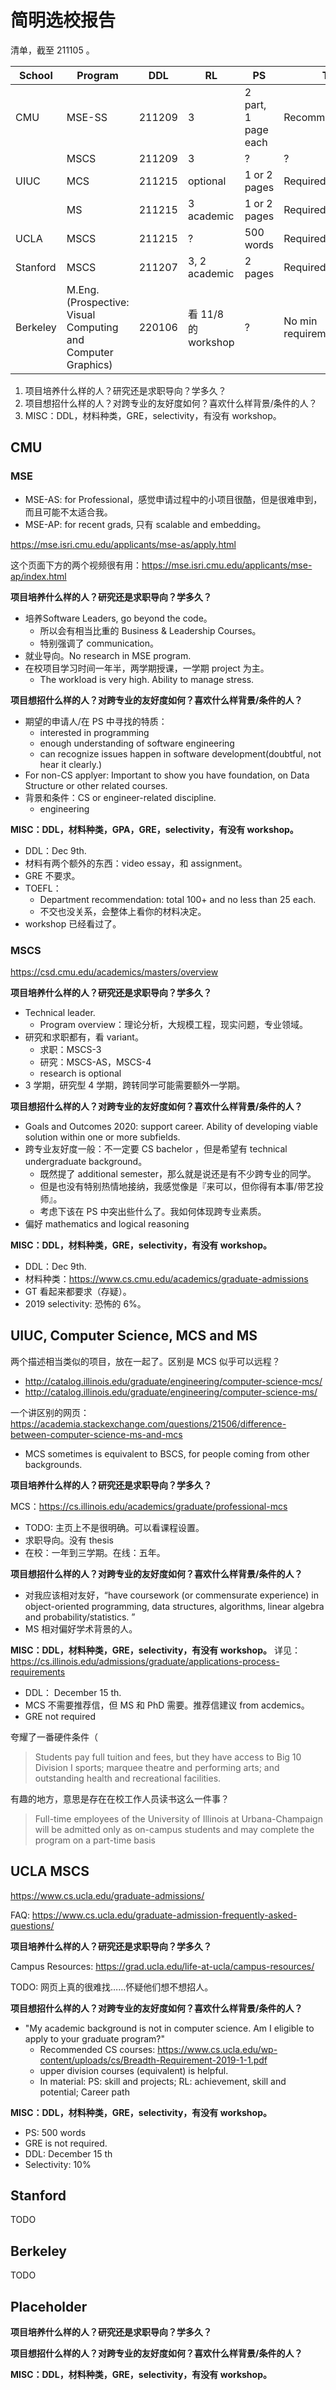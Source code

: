 简明选校报告
=========

清单，截至 211105 。

| School   | Program                                                     | DDL    | RL                  | PS                  | TOEFL                       | GRE                         |
| -------- | ----------------------------------------------------------- | ------ | ------------------- | ------------------- | --------------------------- | --------------------------- |
| CMU      | MSE-SS                                                      | 211209 | 3                   | 2 part, 1 page each | Recommended                 | Optional                    |
|          | MSCS                                                        | 211209 | 3                   | ?                   | ?                           | Optional                    |
| UIUC     | MCS                                                         | 211215 | optional            | 1 or 2 pages        | Required                    | Recommended/Not through ETS |
|          | MS                                                          | 211215 | 3 academic          | 1 or 2 pages        | Required                    | Recommended/Not through ETS |
| UCLA     | MSCS                                                        | 211215 | ?                   | 500 words           | Required                    | Not required                |
| Stanford | MSCS                                                        | 211207 | 3, 2 academic       | 2 pages             | Required                    | Not required                |
| Berkeley | M.Eng.(Prospective: Visual Computing and Computer Graphics) | 220106 | 看 11/8 的 workshop | ?                   | No min requirement(Avg>100) | Not required                |



1. 项目培养什么样的人？研究还是求职导向？学多久？
2. 项目想招什么样的人？对跨专业的友好度如何？喜欢什么样背景/条件的人？
3. MISC：DDL，材料种类，GRE，selectivity，有没有 workshop。

## CMU

### MSE

- MSE-AS: for Professional，感觉申请过程中的小项目很酷，但是很难申到，而且可能不太适合我。
- MSE-AP: for recent grads, 只有 scalable and embedding。

https://mse.isri.cmu.edu/applicants/mse-as/apply.html

这个页面下方的两个视频很有用：https://mse.isri.cmu.edu/applicants/mse-ap/index.html

**项目培养什么样的人？研究还是求职导向？学多久？**

- 培养Software Leaders, go beyond the code。
  - 所以会有相当比重的 Business & Leadership Courses。
  - 特别强调了 communication。
- 就业导向。No research in MSE program.
- 在校项目学习时间一年半，两学期授课，一学期 project 为主。
  - The workload is very high. Ability to manage stress.

**项目想招什么样的人？对跨专业的友好度如何？喜欢什么样背景/条件的人？**

- 期望的申请人/在 PS 中寻找的特质：
  - interested in programming
  - enough understanding of software engineering
  - can recognize issues happen in software development(doubtful, not hear it clearly.)
- For non-CS applyer: Important to show you have foundation, on Data Structure or other related courses.
- 背景和条件：CS or engineer-related discipline.
  - engineering

**MISC：DDL，材料种类，GPA，GRE，selectivity，有没有 workshop。**

- DDL：Dec 9th.
- 材料有两个额外的东西：video essay，和 assignment。
- GRE 不要求。
- TOEFL：
  - Department recommendation: total 100+ and no less than 25 each.
  - 不交也没关系，会整体上看你的材料决定。
- workshop 已经看过了。

### MSCS

https://csd.cmu.edu/academics/masters/overview

**项目培养什么样的人？研究还是求职导向？学多久？**
- Technical leader.
  - Program overview：理论分析，大规模工程，现实问题，专业领域。
- 研究和求职都有，看 variant。
  - 求职：MSCS-3
  - 研究：MSCS-AS，MSCS-4
  - research is optional
- 3 学期，研究型 4 学期，跨转同学可能需要额外一学期。

**项目想招什么样的人？对跨专业的友好度如何？喜欢什么样背景/条件的人？**
- Goals and Outcomes 2020: support career. Ability of developing viable solution within one or more subfields.
- 跨专业友好度一般：不一定要 CS bachelor ，但是希望有 technical undergraduate background。
  - 既然提了 additional semester，那么就是说还是有不少跨专业的同学。
  - 但是也没有特别热情地接纳，我感觉像是『来可以，但你得有本事/带艺投师』。
  - 考虑下该在 PS 中突出些什么了。我如何体现跨专业素质。
- 偏好 mathematics and logical reasoning

**MISC：DDL，材料种类，GRE，selectivity，有没有 workshop。**
- DDL：Dec 9th.
- 材料种类：https://www.cs.cmu.edu/academics/graduate-admissions
- GT 看起来都要求（存疑）。
- 2019 selectivity: 恐怖的 6%。

## UIUC, Computer Science, MCS and MS

两个描述相当类似的项目，放在一起了。区别是 MCS 似乎可以远程？

- http://catalog.illinois.edu/graduate/engineering/computer-science-mcs/
- http://catalog.illinois.edu/graduate/engineering/computer-science-ms/

一个讲区别的网页：https://academia.stackexchange.com/questions/21506/difference-between-computer-science-ms-and-mcs

- MCS sometimes is equivalent to BSCS, for people coming from other backgrounds.

**项目培养什么样的人？研究还是求职导向？学多久？**

MCS：https://cs.illinois.edu/academics/graduate/professional-mcs

- TODO: 主页上不是很明确。可以看课程设置。
- 求职导向。没有 thesis
- 在校：一年到三学期。在线：五年。

**项目想招什么样的人？对跨专业的友好度如何？喜欢什么样背景/条件的人？**

- 对我应该相对友好，“have coursework (or commensurate experience) in object-oriented programming, data structures, algorithms, linear algebra and probability/statistics. ”
- MS 相对偏好学术背景的人。

**MISC：DDL，材料种类，GRE，selectivity，有没有 workshop。**
详见：https://cs.illinois.edu/admissions/graduate/applications-process-requirements

- DDL： December 15 th.
- MCS 不需要推荐信，但 MS 和 PhD 需要。推荐信建议 from acdemics。
- GRE not required

夸耀了一番硬件条件（
> Students pay full tuition and fees, but they have access to Big 10 Division I sports; marquee theatre and performing arts; and outstanding health and recreational facilities.

有趣的地方，意思是存在在校工作人员读书这么一件事？
> Full-time employees of the University of Illinois at Urbana-Champaign will be admitted only as on-campus students and may complete the program on a part-time basis


## UCLA MSCS

https://www.cs.ucla.edu/graduate-admissions/

FAQ: https://www.cs.ucla.edu/graduate-admission-frequently-asked-questions/


**项目培养什么样的人？研究还是求职导向？学多久？**

Campus Resources: https://grad.ucla.edu/life-at-ucla/campus-resources/

TODO: 网页上真的很难找……怀疑他们想不想招人。

**项目想招什么样的人？对跨专业的友好度如何？喜欢什么样背景/条件的人？**

- "My academic background is not in computer science. Am I eligible to apply to your graduate program?"
  - Recommended CS courses: https://www.cs.ucla.edu/wp-content/uploads/cs/Breadth-Requirement-2019-1-1.pdf
  - upper division courses (equivalent) is helpful.
  - In material: PS: skill and projects; RL: achievement, skill and potential; Career path

**MISC：DDL，材料种类，GRE，selectivity，有没有 workshop。**

- PS: 500 words
- GRE is not required.
- DDL: December 15 th
- Selectivity: 10%

## Stanford

TODO

## Berkeley

TODO

## Placeholder

**项目培养什么样的人？研究还是求职导向？学多久？**

**项目想招什么样的人？对跨专业的友好度如何？喜欢什么样背景/条件的人？**

**MISC：DDL，材料种类，GRE，selectivity，有没有 workshop。**
